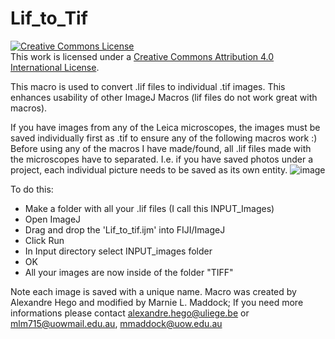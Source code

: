# Lif_to_Tif

<a rel="license" href="http://creativecommons.org/licenses/by/4.0/"><img alt="Creative Commons License" style="border-width:0" src="https://i.creativecommons.org/l/by/4.0/88x31.png" /></a><br />This work is licensed under a <a rel="license" href="http://creativecommons.org/licenses/by/4.0/">Creative Commons Attribution 4.0 International License</a>.

This macro is used to convert .lif files to individual .tif images. This enhances usability of other ImageJ Macros (lif files do not work great with macros).

If you have images from any of the Leica microscopes, the images must be saved individually first as .tif to ensure any of the following macros work :) 
Before using any of the macros I have made/found, all .lif files made with the microscopes have to separated.
I.e. if you have saved photos under a project, each individual picture needs to be saved as its own entity.
![image](https://github.com/MarnieMaddock/SaveAllTif/assets/120872999/dc5e0a01-1021-4205-9a4e-297ab9fadcd6)

To do this:
- Make a folder with all your .lif files (I call this INPUT_Images)
- Open ImageJ
- Drag and drop the 'Lif_to_tif.ijm' into FIJI/ImageJ
- Click Run
- In Input directory select INPUT_images folder
- OK
- All your images are now inside of the folder "TIFF"

Note each image is saved with a unique name. Macro was created by Alexandre Hego and modified by Marnie L. Maddock; 
If you need more informations please contact alexandre.hego@uliege.be or mlm715@uowmail.edu.au, mmaddock@uow.edu.au
